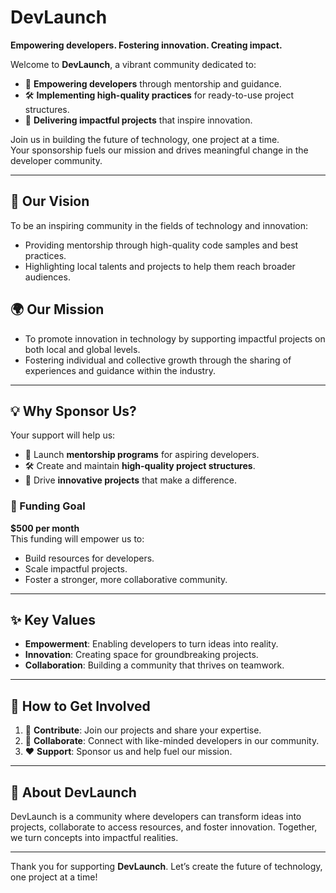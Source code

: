 # DevLaunch
**Empowering developers. Fostering innovation. Creating impact.**

Welcome to **DevLaunch**, a vibrant community dedicated to:
- 🌟 **Empowering developers** through mentorship and guidance.
- 🛠️ **Implementing high-quality practices** for ready-to-use project structures.
- 🚀 **Delivering impactful projects** that inspire innovation.

Join us in building the future of technology, one project at a time.  
Your sponsorship fuels our mission and drives meaningful change in the developer community.

---

## 🎯 Our Vision
To be an inspiring community in the fields of technology and innovation:
- Providing mentorship through high-quality code samples and best practices.
- Highlighting local talents and projects to help them reach broader audiences.

## 🌍 Our Mission
- To promote innovation in technology by supporting impactful projects on both local and global levels.
- Fostering individual and collective growth through the sharing of experiences and guidance within the industry.

---

## 💡 Why Sponsor Us?

Your support will help us:
- 🌟 Launch **mentorship programs** for aspiring developers.
- 🛠️ Create and maintain **high-quality project structures**.
- 🚀 Drive **innovative projects** that make a difference.

### 🎯 Funding Goal
**$500 per month**  
This funding will empower us to:
- Build resources for developers.
- Scale impactful projects.
- Foster a stronger, more collaborative community.

---

## ✨ Key Values
- **Empowerment**: Enabling developers to turn ideas into reality.
- **Innovation**: Creating space for groundbreaking projects.
- **Collaboration**: Building a community that thrives on teamwork.

---

## 🤝 How to Get Involved
1. 🌟 **Contribute**: Join our projects and share your expertise.
2. 💬 **Collaborate**: Connect with like-minded developers in our community.
3. ❤️ **Support**: Sponsor us and help fuel our mission.

---

## 🚀 About DevLaunch
DevLaunch is a community where developers can transform ideas into projects, collaborate to access resources, and foster innovation. Together, we turn concepts into impactful realities.

---

Thank you for supporting **DevLaunch**. Let’s create the future of technology, one project at a time!
